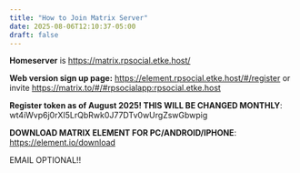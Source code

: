 ```yaml
---
title: "How to Join Matrix Server"
date: 2025-08-06T12:10:37-05:00
draft: false
---
```

**Homeserver** is https://matrix.rpsocial.etke.host/ 

**Web version sign up page:** https://element.rpsocial.etke.host/#/register or invite https://matrix.to/#/#rpsocialapp:rpsocial.etke.host

**Register token as of August 2025! THIS WILL BE CHANGED MONTHLY**: wt4iWvp6j0rXI5LrQbRwk0J77DTv0wUrgZswGbwpig

**DOWNLOAD MATRIX ELEMENT FOR PC/ANDROID/IPHONE**: https://element.io/download

EMAIL OPTIONAL!!

